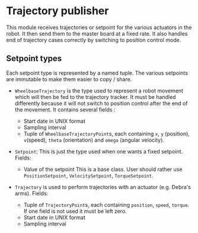 # Trajectory publisher

This module receives trajectories or setpoint for the various actuators in the robot.
It then send them to the master board at a fixed rate.
It also handles end of trajectory cases correctly by switching to position control mode.

## Setpoint types
Each setpoint type is represented by a named tuple.
The various setpoints are immutable to make them easier to copy / share.

* `WheelbaseTrajectory` is the type used to represent a robot movement which will then be fed to the trajectory tracker.
    It must be handled differently because it will not switch to position control after the end of the movement.
    It contains several fields :
    - Start date in UNIX format
    - Sampling interval
    - Tuple of `WheelbaseTrajectoryPoint`s, each containing `x`, `y` (position), `v`(speed), `theta` (orientation) and `omega` (angular velocity).
* `Setpoint`: This is just the type used when one wants a fixed setpoint.
    Fields:
    - Value of the setpoint
    This is a base class. User should rather use `PositionSetpoint`, `VelocitySetpoint`, `TorqueSetpoint`.

* `Trajectory` is used to perform trajectories with an actuator (e.g. Debra's arms).
    Fields:
    - Tuple of `TrajectoryPoint`s, each containing `position`, `speed`, `torque`.
        If one field is not used it must be left zero.
    - Start date in UNIX format
    - Sampling interval
